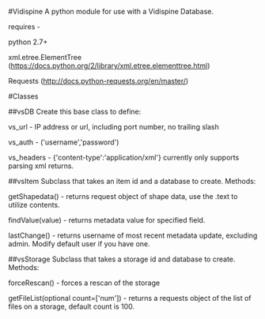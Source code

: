 #Vidispine
A python module for use with a Vidispine Database.

requires -

python 2.7+

xml.etree.ElementTree (https://docs.python.org/2/library/xml.etree.elementtree.html)

Requests (http://docs.python-requests.org/en/master/)

#Classes

##vsDB 
Create this base class to define:

vs_url - IP address or url, including port number, no trailing slash

vs_auth - ('username','password')

vs_headers - {'content-type':'application/xml'} currently only supports parsing xml returns.

##vsItem
Subclass that takes an item id and a database to create. 
Methods:

getShapedata() - returns request object of shape data, use the .text to utilize contents.
	
findValue(value) - returns metadata value for specified field.
	
lastChange() - returns username of most recent metadata update, excluding admin. Modify default user if you have one.

##vsStorage
Subclass that takes a storage id and database to create.
Methods:

forceRescan() - forces a rescan of the storage

getFileList(optional count=['num']) - returns a requests object of the list of files on a storage, default count is 100.